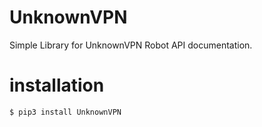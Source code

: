 # UnknownVPN

Simple Library for UnknownVPN Robot API documentation.

# installation
```bash
$ pip3 install UnknownVPN
```
